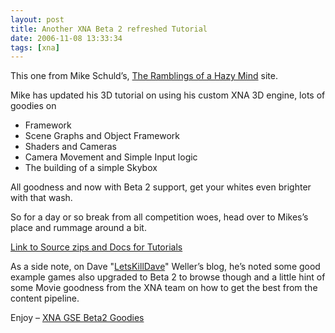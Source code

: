```yaml
---
layout: post
title: Another XNA Beta 2 refreshed Tutorial
date: 2006-11-08 13:33:34
tags: [xna]
---
```


This one from  Mike Schuld’s, [The Ramblings of a Hazy Mind](http://www.thehazymind.com/ "The Ramblings of a Hazy Mind") site.

Mike has updated his 3D tutorial on using his custom XNA 3D engine, lots of goodies on

- Framework
- Scene Graphs and Object Framework
- Shaders and Cameras
- Camera Movement and Simple Input logic
- The building of a simple Skybox

All goodness and now with Beta 2 support, get your whites even brighter with that wash.

So for a day or so break from all competition woes, head over to Mikes’s place and rummage around a bit.

[Link to Source zips and Docs for Tutorials](http://www.thehazymind.com/smf/index.php?topic=41.0)

 

As a side note, on Dave "[LetsKillDave](http://letskilldave.com/default)" Weller’s blog, he’s noted some good example games also upgraded to Beta 2 to browse though and a little hint of some Movie goodness from the XNA team on how to get the best from the content pipeline.

Enjoy – [XNA GSE Beta2 Goodies](http://letskilldave.com/archive/2006/11/08/XNA-GSE-Beta2-Goodies "XNA GSE Beta2 Goodies")

